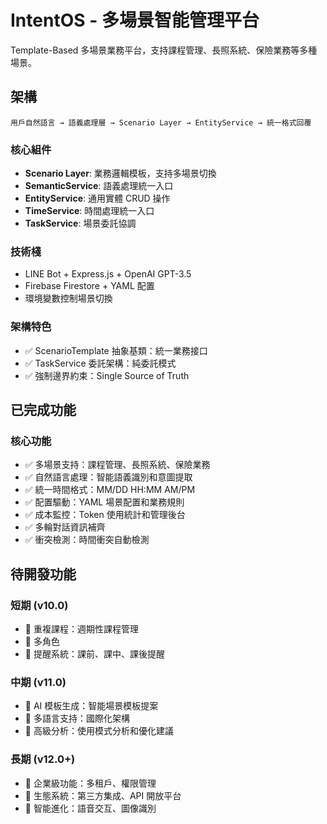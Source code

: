 # IntentOS - 多場景智能管理平台

Template-Based 多場景業務平台，支持課程管理、長照系統、保險業務等多種場景。

## 架構

```
用戶自然語言 → 語義處理層 → Scenario Layer → EntityService → 統一格式回覆
```

### 核心組件
- **Scenario Layer**: 業務邏輯模板，支持多場景切換
- **SemanticService**: 語義處理統一入口
- **EntityService**: 通用實體 CRUD 操作
- **TimeService**: 時間處理統一入口
- **TaskService**: 場景委託協調

### 技術棧
- LINE Bot + Express.js + OpenAI GPT-3.5
- Firebase Firestore + YAML 配置
- 環境變數控制場景切換

### 架構特色
- ✅ ScenarioTemplate 抽象基類：統一業務接口
- ✅ TaskService 委託架構：純委託模式
- ✅ 強制邊界約束：Single Source of Truth

## 已完成功能

### 核心功能
- ✅ 多場景支持：課程管理、長照系統、保險業務
- ✅ 自然語言處理：智能語義識別和意圖提取
- ✅ 統一時間格式：MM/DD HH:MM AM/PM
- ✅ 配置驅動：YAML 場景配置和業務規則
- ✅ 成本監控：Token 使用統計和管理後台
- ✅ 多輪對話資訊補齊
- ✅ 衝突檢測：時間衝突自動檢測

## 待開發功能

### 短期 (v10.0)
- 🔄 重複課程：週期性課程管理
- 🔄 多角色
- 🔄 提醒系統：課前、課中、課後提醒



### 中期 (v11.0)
- 🔄 AI 模板生成：智能場景模板提案
- 🔄 多語言支持：國際化架構
- 🔄 高級分析：使用模式分析和優化建議

### 長期 (v12.0+)
- 🔄 企業級功能：多租戶、權限管理
- 🔄 生態系統：第三方集成、API 開放平台
- 🔄 智能進化：語音交互、圖像識別